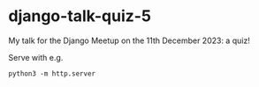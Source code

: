 django-talk-quiz-5
==================

My talk for the Django Meetup on the 11th December 2023: a quiz!

Serve with e.g.

    python3 -m http.server
